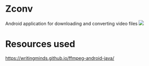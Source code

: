 # Zconv
Android application for downloading and converting video files
![](https://github.com/Zconv/docs/README_files/zeta_waverider.gif)


# Resources used 
https://writingminds.github.io/ffmpeg-android-java/